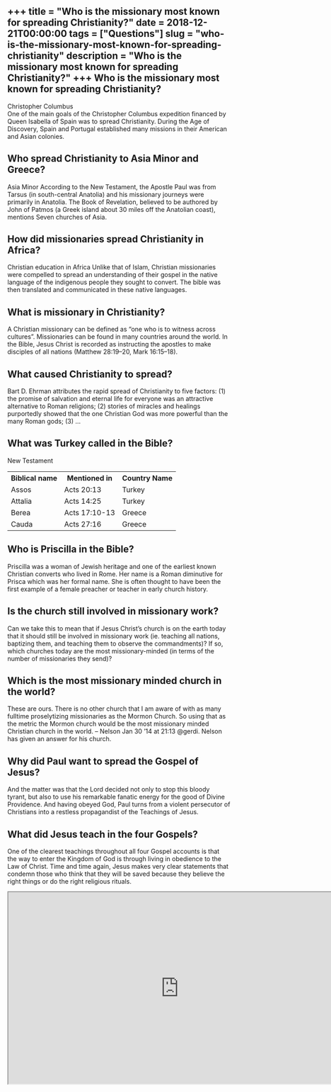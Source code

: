 +++
title = "Who is the missionary most known for spreading Christianity?"
date = 2018-12-21T00:00:00
tags = ["Questions"]
slug = "who-is-the-missionary-most-known-for-spreading-christianity"
description = "Who is the missionary most known for spreading Christianity?"
+++
Who is the missionary most known for spreading Christianity?
------------------------------------------------------------

Christopher Columbus  
One of the main goals of the Christopher Columbus expedition financed by Queen Isabella of Spain was to spread Christianity. During the Age of Discovery, Spain and Portugal established many missions in their American and Asian colonies.

Who spread Christianity to Asia Minor and Greece?
-------------------------------------------------

Asia Minor According to the New Testament, the Apostle Paul was from Tarsus (in south-central Anatolia) and his missionary journeys were primarily in Anatolia. The Book of Revelation, believed to be authored by John of Patmos (a Greek island about 30 miles off the Anatolian coast), mentions Seven churches of Asia.

How did missionaries spread Christianity in Africa?
---------------------------------------------------

Christian education in Africa Unlike that of Islam, Christian missionaries were compelled to spread an understanding of their gospel in the native language of the indigenous people they sought to convert. The bible was then translated and communicated in these native languages.

What is missionary in Christianity?
-----------------------------------

A Christian missionary can be defined as “one who is to witness across cultures”. Missionaries can be found in many countries around the world. In the Bible, Jesus Christ is recorded as instructing the apostles to make disciples of all nations (Matthew 28:19–20, Mark 16:15–18).

What caused Christianity to spread?
-----------------------------------

Bart D. Ehrman attributes the rapid spread of Christianity to five factors: (1) the promise of salvation and eternal life for everyone was an attractive alternative to Roman religions; (2) stories of miracles and healings purportedly showed that the one Christian God was more powerful than the many Roman gods; (3) …

What was Turkey called in the Bible?
------------------------------------

New Testament

<table><tr><th>Biblical name</th><th>Mentioned in</th><th>Country Name</th></tr><tr><td>Assos</td><td>Acts 20:13</td><td>Turkey</td></tr><tr><td>Attalia</td><td>Acts 14:25</td><td>Turkey</td></tr><tr><td>Berea</td><td>Acts 17:10-13</td><td>Greece</td></tr><tr><td>Cauda</td><td>Acts 27:16</td><td>Greece</td></tr></table>

Who is Priscilla in the Bible?
------------------------------

Priscilla was a woman of Jewish heritage and one of the earliest known Christian converts who lived in Rome. Her name is a Roman diminutive for Prisca which was her formal name. She is often thought to have been the first example of a female preacher or teacher in early church history.

Is the church still involved in missionary work?
------------------------------------------------

Can we take this to mean that if Jesus Christ’s church is on the earth today that it should still be involved in missionary work (ie. teaching all nations, baptizing them, and teaching them to observe the commandments)? If so, which churches today are the most missionary-minded (in terms of the number of missionaries they send)?

Which is the most missionary minded church in the world?
--------------------------------------------------------

These are ours. There is no other church that I am aware of with as many fulltime proselytizing missionaries as the Mormon Church. So using that as the metric the Mormon church would be the most missionary minded Christian church in the world. – Nelson Jan 30 ’14 at 21:13 @gerdi. Nelson has given an answer for his church.

Why did Paul want to spread the Gospel of Jesus?
------------------------------------------------

And the matter was that the Lord decided not only to stop this bloody tyrant, but also to use his remarkable fanatic energy for the good of Divine Providence. And having obeyed God, Paul turns from a violent persecutor of Christians into a restless propagandist of the Teachings of Jesus.

What did Jesus teach in the four Gospels?
-----------------------------------------

One of the clearest teachings throughout all four Gospel accounts is that the way to enter the Kingdom of God is through living in obedience to the Law of Christ. Time and time again, Jesus makes very clear statements that condemn those who think that they will be saved because they believe the right things or do the right religious rituals.

<iframe allow="accelerometer; autoplay; clipboard-write; encrypted-media; gyroscope; picture-in-picture" allowfullscreen="" class="__youtube_prefs__  epyt-is-override  no-lazyload" data-no-lazy="1" data-origheight="433" data-origwidth="770" data-skipgform_ajax_framebjll="" height="433" id="_ytid_64439" loading="lazy" src="https://www.youtube.com/embed/QuKS27jmbWM?enablejsapi=1&autoplay=0&cc_load_policy=0&cc_lang_pref=&iv_load_policy=1&loop=0&modestbranding=0&rel=1&fs=1&playsinline=0&autohide=2&theme=dark&color=red&controls=1&" title="YouTube player" width="770"></iframe>